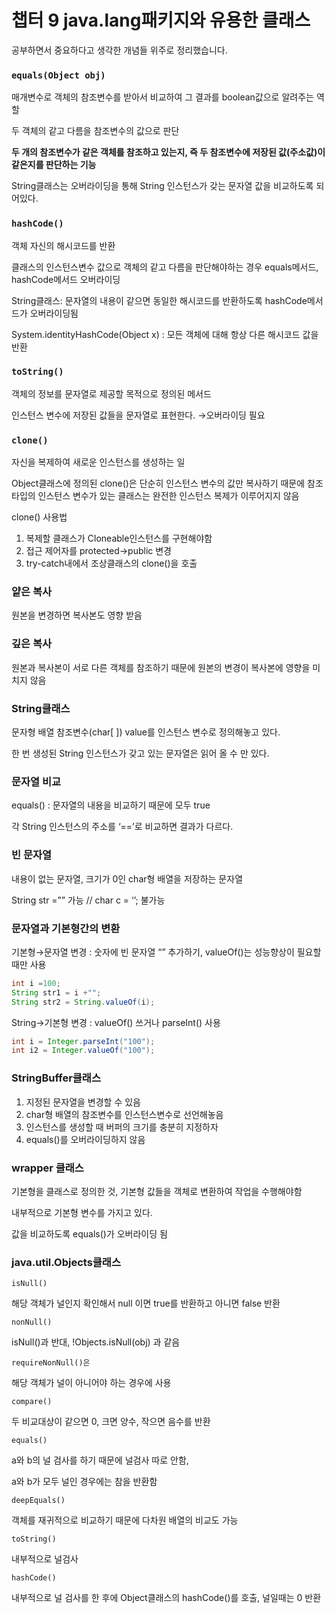 # 챕터 9 java.lang패키지와 유용한 클래스

공부하면서 중요하다고 생각한 개념들 위주로 정리했습니다.

### `equals(Object obj)`

매개변수로 객체의 참조변수를 받아서 비교하여 그 결과를 boolean값으로 알려주는 역할

두 객체의 같고 다름을 참조변수의 값으로 판단

**두 개의 참조변수가 같은 객체를 참조하고 있는지, 즉 두 참조변수에 저장된 값(주소값)이 같은지를 판단하는 기능**

String클래스는 오버라이딩을 통해 String 인스턴스가 갖는 문자열 값을 비교하도록 되어있다.

### `hashCode()`

객체 자신의 해시코드를 반환

클래스의 인스턴스변수 값으로 객체의 같고 다름을 판단해야하는 경우 equals메서드, hashCode메서드 오버라이딩

String클래스: 문자열의 내용이 같으면 동일한 해시코드를 반환하도록 hashCode메서드가 오버라이딩됨

System.identityHashCode(Object x) : 모든 객체에 대해 항상 다른 해시코드 값을 반환

### `toString()`

객체의 정보를 문자열로 제공할 목적으로 정의된 메서드

인스턴스 변수에 저장된 값들을 문자열로 표현한다. →오버라이딩 필요

### `clone()`

자신을 복제하여 새로운 인스턴스를 생성하는 일

Object클래스에 정의된 clone()은 단순히 인스턴스 변수의 값만 복사하기 때문에 참조타입의 인스턴스 변수가 있는 클래스는 완전한 인스턴스 복제가 이루어지지 않음

clone() 사용법

1. 복제할 클래스가 Cloneable인스턴스를 구현해야함
2. 접근 제어자를 protected→public 변경
3. try-catch내에서 조상클래스의 clone()을 호출

### 얕은 복사

원본을 변경하면 복사본도 영향 받음

### 깊은 복사

원본과 복사본이 서로 다른 객체를 참조하기 때문에 원본의 변경이 복사본에 영향을 미치지 않음

### String클래스

문자형 배열 참조변수(char[ ]) value를 인스턴스 변수로 정의해놓고 있다.

한 번 생성된 String 인스턴스가 갖고 있는 문자열은 읽어 올 수 만 있다.


### 문자열 비교

equals() : 문자열의 내용을 비교하기 때문에 모두 true

각 String 인스턴스의 주소를 ‘==’로 비교하면 결과가 다르다.

### 빈 문자열

내용이 없는 문자열, 크기가 0인 char형 배열을 저장하는 문자열

String str =”” 가능 // char c = ‘’;  불가능

### 문자열과 기본형간의 변환

기본형→문자열 변경 : 숫자에 빈 문자열 “” 추가하기, valueOf()는 성능향상이 필요할때만 사용

```java
int i =100;
String str1 = i +"";
String str2 = String.valueOf(i);
```

String→기본형 변경 : valueOf() 쓰거나 parseInt() 사용

```java
int i = Integer.parseInt("100");
int i2 = Integer.valueOf("100");
```

### StringBuffer클래스

1. 지정된 문자열을 변경할 수 있음
2. char형 배열의 참조변수를 인스턴스변수로 선언해놓음
3. 인스턴스를 생성할 때 버퍼의 크기를 충분히 지정하자
4. equals()를 오버라이딩하지 않음

### wrapper 클래스

기본형을 클래스로 정의한 것, 기본형 값들을 객체로 변환하여 작업을 수행해야함

내부적으로 기본형 변수를 가지고 있다.

값을 비교하도록 equals()가 오버라이딩 됨

### java.util.Objects클래스

`isNull()`

해당 객체가 널인지 확인해서 null 이면 true를 반환하고 아니면 false 반환

`nonNull()`

isNull()과 반대, !Objects.isNull(obj) 과 같음

`requireNonNull()은`

해당 객체가 널이 아니어야 하는 경우에 사용

`compare()`

두 비교대상이 같으면 0, 크면 양수, 작으면 음수를 반환

`equals()`

a와 b의 널 검사를 하기 때문에 널검사 따로 안함,

a와 b가 모두 널인 경우에는 참을 반환함

`deepEquals()`

객체를 재귀적으로 비교하기 때문에 다차원 배열의 비교도 가능

`toString()`

내부적으로 널검사

`hashCode()`

내부적으로 널 검사를 한 후에 Object클래스의 hashCode()를 호출, 널일때는 0 반환